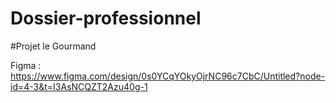 # Dossier-professionnel

#Projet le Gourmand

Figma : https://www.figma.com/design/0s0YCqYOkyOjrNC96c7CbC/Untitled?node-id=4-3&t=I3AsNCQZT2Azu40g-1
